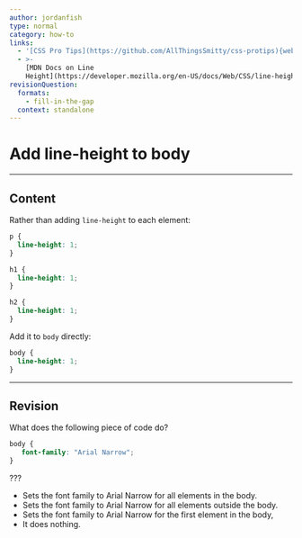 ```yaml
---
author: jordanfish
type: normal
category: how-to
links:
  - '[CSS Pro Tips](https://github.com/AllThingsSmitty/css-protips){website}'
  - >-
    [MDN Docs on Line
    Height](https://developer.mozilla.org/en-US/docs/Web/CSS/line-height){documentation}
revisionQuestion:
  formats:
    - fill-in-the-gap
  context: standalone
---
```


# Add line-height to body


---

## Content

Rather than adding `line-height` to each element:

```css
p {
  line-height: 1;
}

h1 {
  line-height: 1;
}

h2 {
  line-height: 1;
}


```

Add it to `body` directly:

```css
body {
  line-height: 1;
}
```


---

## Revision

What does the following piece of code do?

```css
body {
   font-family: "Arial Narrow";
}
```

???

- Sets the font family to Arial Narrow for all elements in the body.
- Sets the font family to Arial Narrow for all elements outside the body.
- Sets the font family to Arial Narrow for the first element in the body,
- It does nothing.
